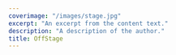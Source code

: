 ```yaml
---
coverimage: "/images/stage.jpg"
excerpt: "An excerpt from the content text."
description: "A description of the author."
title: OffStage
---
```


